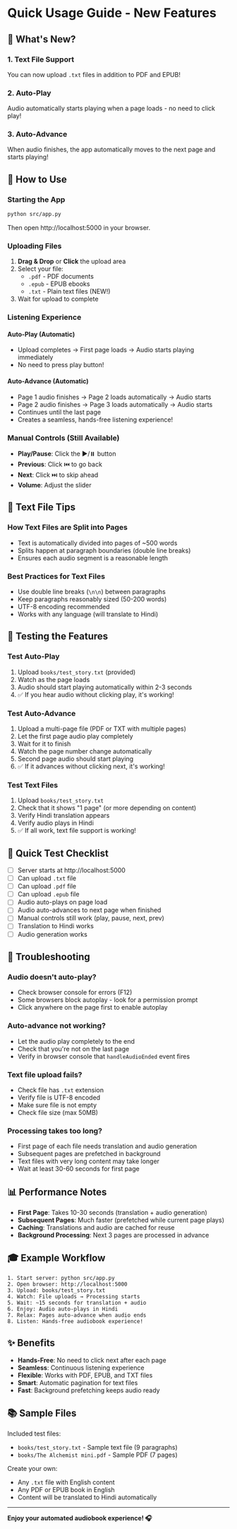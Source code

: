 # Quick Usage Guide - New Features

## 🎉 What's New?

### 1. Text File Support
You can now upload `.txt` files in addition to PDF and EPUB!

### 2. Auto-Play
Audio automatically starts playing when a page loads - no need to click play!

### 3. Auto-Advance
When audio finishes, the app automatically moves to the next page and starts playing!

## 🚀 How to Use

### Starting the App
```bash
python src/app.py
```
Then open http://localhost:5000 in your browser.

### Uploading Files
1. **Drag & Drop** or **Click** the upload area
2. Select your file:
   - `.pdf` - PDF documents
   - `.epub` - EPUB ebooks
   - `.txt` - Plain text files (NEW!)
3. Wait for upload to complete

### Listening Experience

#### **Auto-Play** (Automatic)
- Upload completes → First page loads → Audio starts playing immediately
- No need to press play button!

#### **Auto-Advance** (Automatic)
- Page 1 audio finishes → Page 2 loads automatically → Audio starts
- Page 2 audio finishes → Page 3 loads automatically → Audio starts
- Continues until the last page
- Creates a seamless, hands-free listening experience!

### Manual Controls (Still Available)
- **Play/Pause**: Click the ▶️/⏸️ button
- **Previous**: Click ⏮️ to go back
- **Next**: Click ⏭️ to skip ahead
- **Volume**: Adjust the slider

## 📝 Text File Tips

### How Text Files are Split into Pages
- Text is automatically divided into pages of ~500 words
- Splits happen at paragraph boundaries (double line breaks)
- Ensures each audio segment is a reasonable length

### Best Practices for Text Files
- Use double line breaks (`\n\n`) between paragraphs
- Keep paragraphs reasonably sized (50-200 words)
- UTF-8 encoding recommended
- Works with any language (will translate to Hindi)

## 🧪 Testing the Features

### Test Auto-Play
1. Upload `books/test_story.txt` (provided)
2. Watch as the page loads
3. Audio should start playing automatically within 2-3 seconds
4. ✅ If you hear audio without clicking play, it's working!

### Test Auto-Advance
1. Upload a multi-page file (PDF or TXT with multiple pages)
2. Let the first page audio play completely
3. Wait for it to finish
4. Watch the page number change automatically
5. Second page audio should start playing
6. ✅ If it advances without clicking next, it's working!

### Test Text Files
1. Upload `books/test_story.txt`
2. Check that it shows "1 page" (or more depending on content)
3. Verify Hindi translation appears
4. Verify audio plays in Hindi
5. ✅ If all work, text file support is working!

## 🎯 Quick Test Checklist

- [ ] Server starts at http://localhost:5000
- [ ] Can upload `.txt` file
- [ ] Can upload `.pdf` file  
- [ ] Can upload `.epub` file
- [ ] Audio auto-plays on page load
- [ ] Audio auto-advances to next page when finished
- [ ] Manual controls still work (play, pause, next, prev)
- [ ] Translation to Hindi works
- [ ] Audio generation works

## 🐛 Troubleshooting

### Audio doesn't auto-play?
- Check browser console for errors (F12)
- Some browsers block autoplay - look for a permission prompt
- Click anywhere on the page first to enable autoplay

### Auto-advance not working?
- Let the audio play completely to the end
- Check that you're not on the last page
- Verify in browser console that `handleAudioEnded` event fires

### Text file upload fails?
- Check file has `.txt` extension
- Verify file is UTF-8 encoded
- Make sure file is not empty
- Check file size (max 50MB)

### Processing takes too long?
- First page of each file needs translation and audio generation
- Subsequent pages are prefetched in background
- Text files with very long content may take longer
- Wait at least 30-60 seconds for first page

## 📊 Performance Notes

- **First Page**: Takes 10-30 seconds (translation + audio generation)
- **Subsequent Pages**: Much faster (prefetched while current page plays)
- **Caching**: Translations and audio are cached for reuse
- **Background Processing**: Next 3 pages are processed in advance

## 🎓 Example Workflow

```
1. Start server: python src/app.py
2. Open browser: http://localhost:5000
3. Upload: books/test_story.txt
4. Watch: File uploads → Processing starts
5. Wait: ~15 seconds for translation + audio
6. Enjoy: Audio auto-plays in Hindi
7. Relax: Pages auto-advance when audio ends
8. Listen: Hands-free audiobook experience!
```

## ✨ Benefits

- **Hands-Free**: No need to click next after each page
- **Seamless**: Continuous listening experience
- **Flexible**: Works with PDF, EPUB, and TXT files
- **Smart**: Automatic pagination for text files
- **Fast**: Background prefetching keeps audio ready

## 📚 Sample Files

Included test files:
- `books/test_story.txt` - Sample text file (9 paragraphs)
- `books/The Alchemist mini.pdf` - Sample PDF (7 pages)

Create your own:
- Any `.txt` file with English content
- Any PDF or EPUB book in English
- Content will be translated to Hindi automatically

---

**Enjoy your automated audiobook experience! 🎧**
